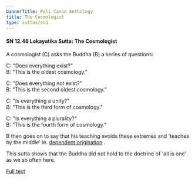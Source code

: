 ```yaml
---
bannerTitle: Pali Canon Anthology
title: The Cosmologist
type: suttas/sn1
---
```


#### SN 12.48 Lokayatika Sutta: The Cosmologist

A cosmologist (C) asks the Buddha (B) a series of questions:  

C: "Does everything exist?"  
B: "This is the oldest cosmology."  


C: "Does everything not exist?"  
B: "This is the second oldest cosmology."  


C: "Is everything a unity?"  
B: "This is the third form of cosmology."  


C: "Is everything a plurality?"  
B: "This is the fourth form of cosmology."  

B then goes on to say that his teaching avoids these extremes and 'teaches by the middle' ie. [dependent origination](/pages/suttas/sn/165-ps.html)
.


This sutta shows that the Buddha did not hold to the doctrine of 'all is one' as we so often here.

[Full text](https://www.dhammatalks.org/suttas/SN/SN12_48.html)
